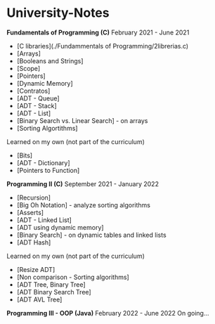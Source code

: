 # University-Notes

**Fundamentals of Programming (C)** February 2021 - June 2021
  - [C libraries](./Fundammentals of Programming/2librerias.c)
  - [Arrays]
  - [Booleans and Strings]
  - [Scope]
  - [Pointers]
  - [Dynamic Memory]
  - [Contratos]
  - [ADT - Queue]
  - [ADT - Stack]
  - [ADT - List]
  - [Binary Search vs. Linear Search] - on arrays
  - [Sorting Algortithms]

Learned on my own (not part of the curriculum)
  - [Bits]
  - [ADT - Dictionary]
  - [Pointers to Function]
  
**Programming II (C)** September 2021 - January 2022
  - [Recursion]
  - [Big Oh Notation] - analyze sorting algorithms
  - [Asserts]
  - [ADT - Linked List]
  - [ADT using dynamic memory]
  - [Binary Search] - on dynamic tables and linked lists
  - [ADT Hash]

Learned on my own (not part of the curriculum)
  - [Resize ADT]
  - [Non comparison - Sorting algorithms]
  - [ADT Tree, Binary Tree]
  - [ADT Binary Search Tree]
  - [ADT AVL Tree]
  
**Programming III - OOP (Java)** February 2022 - June 2022
On going...
